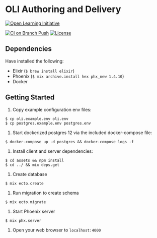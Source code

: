 # OLI Authoring and Delivery

[![Open Learning Initiative](https://oli.cmu.edu/wp-content/uploads/2018/10/oli-logo-78px-high-1.svg)](http://oli.cmu.edu/)

[![CI on Branch Push](https://github.com/Simon-Initiative/oli-torus/workflows/CI%20on%20Branch%20Push/badge.svg?branch=master&event=push)](https://github.com/Simon-Initiative/oli-torus/actions?query=workflow%3A%22CI+on+Branch+Push%22)
[![License](https://img.shields.io/badge/license-MIT-green.svg)](https://github.com/Simon-Initiative/authoring-client/blob/master/LICENSE)

## Dependencies

Have installed the following:

- Elixir (`$ brew install elixir`)
- Phoenix (`$ mix archive.install hex phx_new 1.4.10`)
- Docker

## Getting Started

1. Copy example configuration env files:
```
$ cp oli.example.env oli.env
$ cp postgres.example.env postgres.env
```

1. Start dockerized postgres 12 via the included docker-compose file:
```
$ docker-compose up -d postgres && docker-compose logs -f
```

1. Install client and server dependencies:
```
$ cd assets && npm install
$ cd ../ && mix deps.get
```

1. Create database
```
$ mix ecto.create
```

1. Run migration to create schema
```
$ mix ecto.migrate
```

1. Start Phoenix server
```
$ mix phx.server
```

1. Open your web browser to `localhost:4000`
